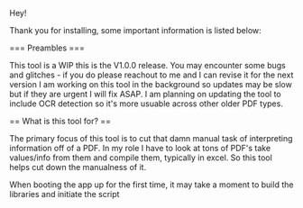 Hey! 

Thank you for installing, some important information is listed below:

=== Preambles ===

This tool is a WIP this is the V1.0.0 release. You may encounter some bugs and glitches - if you do please reachout to me and I can revise it for the next version
I am working on this tool in the background so updates may be slow but if they are urgent I will fix ASAP.
I am planning on updating the tool to include OCR detection so it's more usuable across other older PDF types.

== What is this tool for? ==

The primary focus of this tool is to cut that damn manual task of interpreting information off of a PDF. In my role I have to look at tons of PDF's take values/info from them and compile them, typically in excel. So this tool helps cut down the manualness of it.

When booting the app up for the first time, it may take a moment to build the libraries and initiate the script 